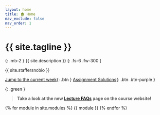 ```yaml
---
layout: home
title: 🏠 Home
nav_exclude: false
nav_order: 1
---
```


# {{ site.tagline }}

{: .mb-2 }
{{ site.description }}
{: .fs-6 .fw-300 }

{{ site.staffersnobio }}

[Jump to the current week](#week-4-multiple-linear-regression-br-small-read-a-href-resources-notes-notes-chapter-2-pdf-page-10-note-2-pages-10-19-a-small){: .btn } [Assignment Solutions](https://edstem.org/us/courses/57667/discussion/4730099){: .btn .btn-purple }


{: .green }
> **Take a look at the new [Lecture FAQs](faqs) page on the course website!**

{% for module in site.modules %}
{{ module }}
{% endfor %}
